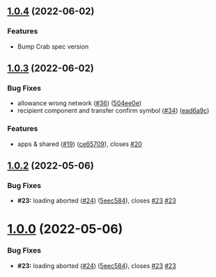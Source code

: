## [1.0.4](https://github.com/helix-bridge/helix/compare/v1.0.3-helix...v1.0.4) (2022-06-02)

### Features

* Bump Crab spec version

## [1.0.3](https://github.com/helix-bridge/helix/compare/v1.0.2-helix...v1.0.3) (2022-06-02)


### Bug Fixes

* allowance wrong network ([#36](https://github.com/helix-bridge/helix/issues/36)) ([504ee0e](https://github.com/helix-bridge/helix/commit/504ee0ef302fb38e57c8ba39f04d38db753edfd2))
* recipient component and transfer confirm symbol ([#34](https://github.com/helix-bridge/helix/issues/34)) ([ead6a9c](https://github.com/helix-bridge/helix/commit/ead6a9c33750946f2e9e1a9ae1cf0107136d6c92))


### Features

* apps & shared ([#19](https://github.com/helix-bridge/helix/issues/19)) ([ce65709](https://github.com/helix-bridge/helix/commit/ce65709b017559d3f991a24058fbca00a148b9d7)), closes [#20](https://github.com/helix-bridge/helix/issues/20)



## [1.0.2](https://github.com/helix-bridge/helix/compare/v1.0.1...v1.0.2) (2022-05-06)


### Bug Fixes

* **#23:** loading aborted ([#24](https://github.com/helix-bridge/helix/issues/24)) ([5eec584](https://github.com/helix-bridge/helix/commit/5eec58492a6bb0004e32e227eea845ab62be6002)), closes [#23](https://github.com/helix-bridge/helix/issues/23) [#23](https://github.com/helix-bridge/helix/issues/23)



# [1.0.0](https://github.com/helix-bridge/helix/compare/v1.0.1...v1.0.0) (2022-05-06)


### Bug Fixes

* **#23:** loading aborted ([#24](https://github.com/helix-bridge/helix/issues/24)) ([5eec584](https://github.com/helix-bridge/helix/commit/5eec58492a6bb0004e32e227eea845ab62be6002)), closes [#23](https://github.com/helix-bridge/helix/issues/23) [#23](https://github.com/helix-bridge/helix/issues/23)



